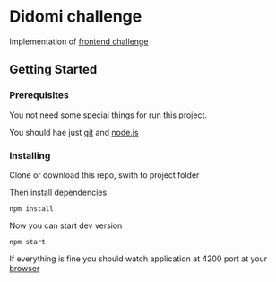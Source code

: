 # Didomi challenge

Implementation of [frontend challenge](https://github.com/didomi/challenges/tree/master/frontend)

## Getting Started

### Prerequisites

You not need some special things for run this project. 

You should hae just [git](https://git-scm.com/) and [node.js](https://nodejs.org/)


### Installing

Clone or download this repo, swith to project folder

Then install dependencies

```
npm install
```

Now you can start dev version

```
npm start
```

If everything is fine you should watch application at 4200 port at your [browser](http://localhost:4200)
